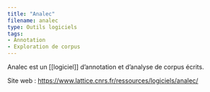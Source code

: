 ```yaml
---
title: "Analec"
filename: analec
type: Outils logiciels
tags:
- Annotation
- Exploration de corpus
---
```


Analec est un [[logiciel]] d’annotation et d’analyse de corpus écrits.

Site web : <https://www.lattice.cnrs.fr/ressources/logiciels/analec/>

